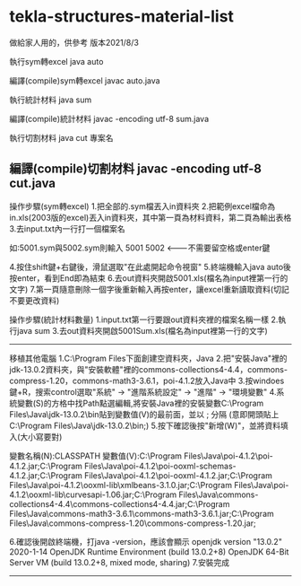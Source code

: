 # tekla-structures-material-list
做給家人用的，供參考
版本2021/8/3

執行sym轉excel
java auto

編譯(compile)sym轉excel
javac auto.java


執行統計材料
java sum

編譯(compile)統計材料
javac -encoding utf-8 sum.java

執行切割材料
java cut 專案名

編譯(compile)切割材料
javac -encoding utf-8 cut.java
---------------------------------

操作步驟(sym轉excel)
1.把全部的.sym檔丟入in資料夾
2.把範例excel檔命為in.xls(2003版的excel)丟入in資料夾，其中第一頁為材料資料，第二頁為輸出表格
3.去input.txt內一行打一個檔案名

  如:5001.sym與5002.sym則輸入
5001
5002   <---不需要留空格或enter鍵

4.按住shift鍵+右鍵後，滑鼠選取"在此處開起命令視窗"
5.終端機輸入java auto後按enter，看到End即為結束
6.去out資料夾開啟5001.xls(檔名為input裡第一行的文字)
7.第一頁隨意刪除一個字後重新輸入再按enter，讓excel重新讀取資料(切記不要更改資料)

操作步驟(統計材料數量)
1.input.txt第一行要跟out資料夾裡的檔案名稱一樣
2.執行java sum
3.去out資料夾開啟5001Sum.xls(檔名為input裡第一行的文字)

---------------------------------

移植其他電腦
1.C:\Program Files下面創建空資料夾，Java
2.把"安裝Java"裡的jdk-13.0.2資料夾，與"安裝軟體"裡的commons-collections4-4.4，commons-compress-1.20，commons-math3-3.6.1，poi-4.1.2放入Java中
3.按windoes鍵+R，搜索control選取"系統" -> "進階系統設定" -> "進階" -> "環境變數"
4.系統變數(S)的方格中找Path點選編輯,將安裝Java裡的安裝變數C:\Program Files\Java\jdk-13.0.2\bin貼到變數值(V)的最前面，並以 ; 分隔
(意即開頭貼上C:\Program Files\Java\jdk-13.0.2\bin;)
5.按下確認後按"新增(W)"，並將資料填入(大小寫要對)

變數名稱(N):CLASSPATH
變數值(V):C:\Program Files\Java\poi-4.1.2\poi-4.1.2.jar;C:\Program Files\Java\poi-4.1.2\poi-ooxml-schemas-4.1.2.jar;C:\Program Files\Java\poi-4.1.2\poi-ooxml-4.1.2.jar;C:\Program Files\Java\poi-4.1.2\ooxml-lib\xmlbeans-3.1.0.jar;C:\Program Files\Java\poi-4.1.2\ooxml-lib\curvesapi-1.06.jar;C:\Program Files\Java\commons-collections4-4.4\commons-collections4-4.4.jar;C:\Program Files\Java\commons-math3-3.6.1\commons-math3-3.6.1.jar;C:\Program Files\Java\commons-compress-1.20\commons-compress-1.20.jar;

6.確認後開啟終端機，打java -version，應該會顯示
openjdk version "13.0.2" 2020-1-14
OpenJDK Runtime Environment (build 13.0.2+8)
OpenJDK 64-Bit Server VM (build 13.0.2+8, mixed mode, sharing)
7.安裝完成

---------------------------------
